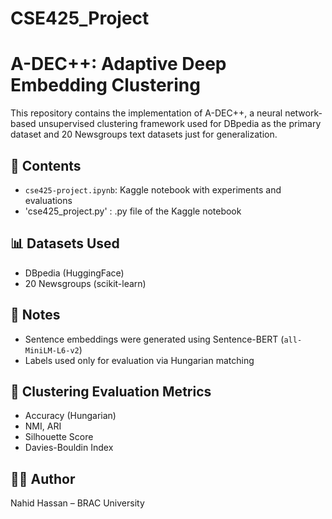 # CSE425_Project
# A-DEC++: Adaptive Deep Embedding Clustering
This repository contains the implementation of A-DEC++, a neural network-based unsupervised clustering framework used for DBpedia as the primary dataset and 20 Newsgroups text datasets just for generalization.

## 📁 Contents
- `cse425-project.ipynb`: Kaggle notebook with experiments and evaluations
- 'cse425_project.py' : .py file of the Kaggle notebook

## 📊 Datasets Used
- DBpedia (HuggingFace)
- 20 Newsgroups (scikit-learn)
  
## 📌 Notes
- Sentence embeddings were generated using Sentence-BERT (`all-MiniLM-L6-v2`)
- Labels used only for evaluation via Hungarian matching

## 🧠 Clustering Evaluation Metrics
- Accuracy (Hungarian)
- NMI, ARI
- Silhouette Score
- Davies-Bouldin Index


## 👨‍💻 Author
Nahid Hassan – BRAC University
